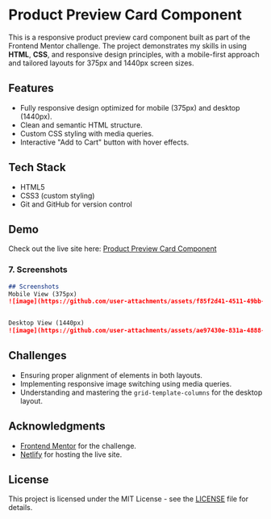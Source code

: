 # Product Preview Card Component

This is a responsive product preview card component built as part of the Frontend Mentor challenge. The project demonstrates my skills in using **HTML**, **CSS**, and responsive design principles, with a mobile-first approach and tailored layouts for 375px and 1440px screen sizes.

## Features
- Fully responsive design optimized for mobile (375px) and desktop (1440px).
- Clean and semantic HTML structure.
- Custom CSS styling with media queries.
- Interactive "Add to Cart" button with hover effects.

## Tech Stack
- HTML5
- CSS3 (custom styling)
- Git and GitHub for version control

## Demo
Check out the live site here: [Product Preview Card Component](https://product-preview-ysfxjo.netlify.app/)


### **7. Screenshots**

```markdown
## Screenshots
Mobile View (375px)
![image](https://github.com/user-attachments/assets/f85f2d41-4511-49bb-a1fc-2324707c45a5)


Desktop View (1440px)
![image](https://github.com/user-attachments/assets/ae97430e-831a-4888-b9af-7b03b5d59819)
```

## Challenges
- Ensuring proper alignment of elements in both layouts.
- Implementing responsive image switching using media queries.
- Understanding and mastering the `grid-template-columns` for the desktop layout.


## Acknowledgments
- [Frontend Mentor](https://www.frontendmentor.io/) for the challenge.
- [Netlify](https://www.netlify.com/) for hosting the live site.


## License
This project is licensed under the MIT License - see the [LICENSE](LICENSE) file for details.

